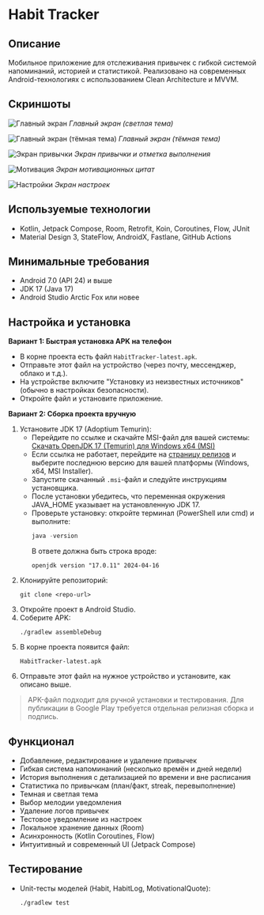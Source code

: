 # Habit Tracker

## Описание
Мобильное приложение для отслеживания привычек с гибкой системой напоминаний, историей и статистикой. Реализовано на современных Android-технологиях с использованием Clean Architecture и MVVM.

## Скриншоты

![Главный экран](main.jpg)
*Главный экран (светлая тема)*

![Главный экран (тёмная тема)](darkmain.jpg)
*Главный экран (тёмная тема)*

![Экран привычки](habbit.jpg)
*Экран привычки и отметка выполнения*

![Мотивация](motivation.jpg)
*Экран мотивационных цитат*

![Настройки](settings.jpg)
*Экран настроек*


## Используемые технологии
- Kotlin, Jetpack Compose, Room, Retrofit, Koin, Coroutines, Flow, JUnit
- Material Design 3, StateFlow, AndroidX, Fastlane, GitHub Actions

## Минимальные требования
- Android 7.0 (API 24) и выше
- JDK 17 (Java 17)
- Android Studio Arctic Fox или новее

## Настройка и установка

**Вариант 1: Быстрая установка APK на телефон**
- В корне проекта есть файл `HabitTracker-latest.apk`.
- Отправьте этот файл на устройство (через почту, мессенджер, облако и т.д.).
- На устройстве включите "Установку из неизвестных источников" (обычно в настройках безопасности).
- Откройте файл и установите приложение.

**Вариант 2: Сборка проекта вручную**

1. Установите JDK 17 (Adoptium Temurin):
   - Перейдите по ссылке и скачайте MSI-файл для вашей системы:
     [Скачать OpenJDK 17 (Temurin) для Windows x64 (MSI)](https://github.com/adoptium/temurin17-binaries/releases/latest/download/OpenJDK17U-jdk_x64_windows_hotspot_17.0.11_9.msi)
   - Если ссылка не работает, перейдите на [страницу релизов](https://github.com/adoptium/temurin17-binaries/releases) и выберите последнюю версию для вашей платформы (Windows, x64, MSI Installer).
   - Запустите скачанный `.msi`-файл и следуйте инструкциям установщика.
   - После установки убедитесь, что переменная окружения JAVA_HOME указывает на установленную JDK 17.
   - Проверьте установку: откройте терминал (PowerShell или cmd) и выполните:
     ```powershell
     java -version
     ```
     В ответе должна быть строка вроде:
     ```
     openjdk version "17.0.11" 2024-04-16
     ```
2. Клонируйте репозиторий:
   ```
   git clone <repo-url>
   ```
3. Откройте проект в Android Studio.
4. Соберите APK:
   ```
   ./gradlew assembleDebug
   ```
5. В корне проекта появится файл:
   ```
   HabitTracker-latest.apk
   ```
6. Отправьте этот файл на нужное устройство и установите, как описано выше.

> APK-файл подходит для ручной установки и тестирования. Для публикации в Google Play требуется отдельная релизная сборка и подпись.

## Функционал
- Добавление, редактирование и удаление привычек
- Гибкая система напоминаний (несколько времён и дней недели)
- История выполнения с детализацией по времени и вне расписания
- Статистика по привычкам (план/факт, streak, перевыполнение)
- Темная и светлая тема
- Выбор мелодии уведомления
- Удаление логов привычек
- Тестовое уведомление из настроек
- Локальное хранение данных (Room)
- Асинхронность (Kotlin Coroutines, Flow)
- Интуитивный и современный UI (Jetpack Compose)

## Тестирование
- Unit-тесты моделей (Habit, HabitLog, MotivationalQuote):
  ```
  ./gradlew test
  ```